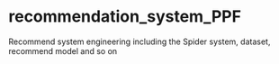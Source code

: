 # recommendation_system_PPF
Recommend system engineering including the Spider system, dataset, recommend model and so on
